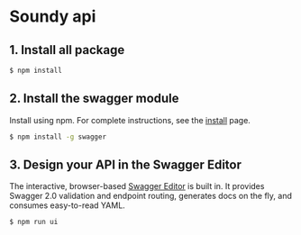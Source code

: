 # Soundy api

## 1. Install all package

```bash
$ npm install
``` 


## 2. Install the swagger module

Install using npm. For complete instructions, see the [install](./docs/install.md) page.

```bash
$ npm install -g swagger
```

## 3. Design your API in the Swagger Editor

The interactive, browser-based [Swagger Editor](http://editor.swagger.io/) is built in. It provides Swagger 2.0 validation and endpoint routing, generates docs on the fly, and consumes easy-to-read YAML.

```bash
$ npm run ui
```
